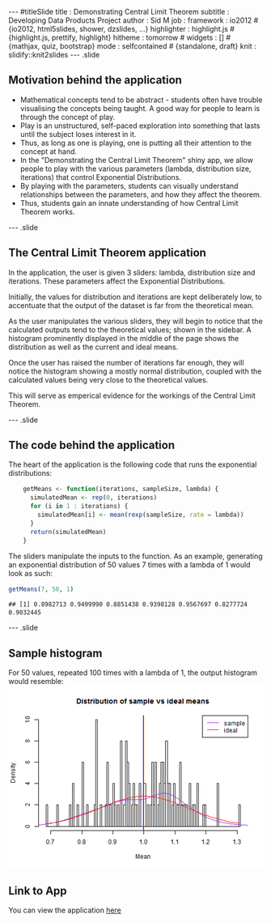--- #titleSlide
title       : Demonstrating Central Limit Theorem
subtitle    : Developing Data Products Project
author      : Sid M
job         : 
framework   : io2012        # {io2012, html5slides, shower, dzslides, ...}
highlighter : highlight.js  # {highlight.js, prettify, highlight}
hitheme     : tomorrow      # 
widgets     : []            # {mathjax, quiz, bootstrap}
mode        : selfcontained # {standalone, draft}
knit        : slidify::knit2slides
--- .slide
<style>
.title-slide {
  background-color: #A5CBE7;
}
.title-slide hgroup > h1,
.title-slide hgroup > h2 {
  color: #43535E;
}

.slide {
  background-color: #A5CBE7;
}
</style>
## Motivation behind the application

- Mathematical concepts tend to be abstract - students often have trouble visualising the concepts being taught. A good way for people to learn is through the concept of play.
- Play is an unstructured, self-paced exploration into something that lasts until the subject loses interest in it.
- Thus, as long as one is playing, one is putting all their attention to the concept at hand.
- In the "Demonstrating the Central Limit Theorem" shiny app, we allow people to play with the various parameters (lambda, distribution size, iterations) that control Exponential Distributions.
- By playing with the parameters, students can visually understand relationships between the parameters, and how they affect the theorem. 
- Thus, students gain an innate understanding of how Central Limit Theorem works.

--- .slide

## The Central Limit Theorem application

In the application, the user is given 3 sliders: lambda, distribution size and iterations. These parameters affect the Exponential Distributions.

Initially, the values for distribution and iterations are kept deliberately low, to accentuate that the output of the dataset is far from the theoretical mean.

As the user manipulates the various sliders, they will begin to notice that the calculated outputs tend to the theoretical values; shown in the sidebar. A histogram prominently displayed in the middle of the page shows the distribution as well as the current and ideal means.

Once the user has raised the number of iterations far enough, they will notice the histogram showing a mostly normal distribution, coupled with the calculated values being very close to the theoretical values.  

This will serve as emperical evidence for the workings of the Central Limit Theorem.

--- .slide

## The code behind the application

The heart of the application is the following code that runs the exponential distributions:

```r
    getMeans <- function(iterations, sampleSize, lambda) {
      simulatedMean <- rep(0, iterations)
      for (i in 1 : iterations) {
        simulatedMean[i] <- mean(rexp(sampleSize, rate = lambda))
      }
      return(simulatedMean)
    }
```
The sliders manipulate the inputs to the function. As an example, generating an exponential distribution of 50 values 7 times with a lambda of 1 would look as such:

```r
getMeans(7, 50, 1)
```

```
## [1] 0.8982713 0.9499990 0.8851438 0.9398128 0.9567697 0.8277724 0.9032445
```

--- .slide

## Sample histogram
For 50 values, repeated 100 times with a lambda of 1, the output histogram would resemble:
![plot of chunk unnamed-chunk-3](assets/fig/unnamed-chunk-3-1.png) 
## Link to App
You can view the application [here](https://sidm.shinyapps.io/project/)
